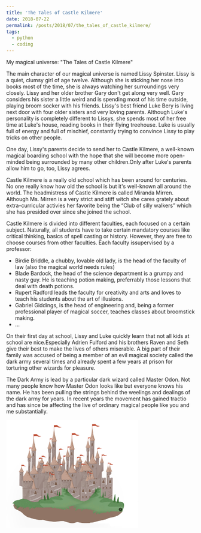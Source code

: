 ```yaml
---
title: 'The Tales of Castle Kilmere'
date: 2018-07-22
permalink: /posts/2018/07/the_tales_of_castle_kilmere/
tags:
  - python
  - coding
---
```

My magical universe: "The Tales of Castle Kilmere"

The main character of our magical universe is named Lissy Spinster. Lissy is a quiet, clumsy girl of age twelve. Although she is sticking her nose into books most of the time, she is always watching her surroundings very closely. Lissy and her older brother Gary don't get along very well. Gary considers his sister a little weird and is spending most of his time outside, playing broom socker with his friends. Lissy's best friend Luke Bery is living next door with four older sisters and very loving parents. Although Luke's personality is completely different to Lissys, she spends most of her free time at Luke's house, reading books in their flying treehouse. Luke is usually full of energy and full of mischief, constantly trying to convince Lissy to play tricks on other people.

One day, Lissy's parents decide to send her to Castle Kilmere, a well-known magical boarding school with the hope that she will become more open-minded being surrounded by many other children.Only after Luke's parents allow him to go, too, Lissy agrees. 

Castle Kilmere is a really old school which has been around for centuries. No one really know how old the school is but it's well-known all around the world. The headmistress of Castle Kilmere is called Miranda Mirren. Although Ms. Mirren is a very strict and stiff witch she cares grately about extra-curricular activies her favorite being the “Club of silly walkers” which she has presided over since she joined the school.

Castle Kilmere is divided into different faculties, each focused on a certain subject. Naturally, all students have to take certain mandatory courses like critical thinking, basics of spell casting or history. However, they are free to choose courses from other faculties. Each faculty issupervised by a professor:

- Birdie Briddle, a chubby, lovable old lady, is the head of the faculty of law (also the magical world needs rules)
- Blade Bardock, the head of the science department is a grumpy and nasty guy. He is teaching potion making, preferrably those lessons that deal with death potions.
- Rupert Radford leads the faculty for creativity and arts and loves to teach his students about the art of illusions.
- Gabriel Giddings, is the head of engineering and, being a former professional player of magical soccer, teaches classes about broomstick making.
- ...

On their first day at school, Lissy and Luke quickly learn that not all kids at school are nice.Especially Adrien Fulford and his brothers Raven and Seth give their best to make the lives of others miserable. A big part of their family was accused of being a member of an evil magical society called the dark army several times and already spent a few years at prison for torturing other wizards for pleasure.

The Dark Army is lead by a particular dark wizard called Master Odon. Not many people know how Master Odon looks like but everyone knows his name. He has been pulling the strings behind the weelings and dealings of the dark army for years. In recent years the movement has gained tractio and has since be affecting the live of ordinary magical people like you and me substantially.

<img src="castle_kilmere.png" width="70%">

<!-- ## Andere Information -->
<!-- School headmaster: Redmond Dalodore -->
<!-- Subjects: charms, potions, broomstick flying, magical theory, foreign magical systems, history of magic, herbology, art -->
<!-- Ghosts: The mocking knight, the old lady, the gray groom -->
<!-- Tollpatschiger Schueler: Quintus Dukes -->
<!-- Ordinary Wizarding Levels (OWL's): Elementary levels of magic (ELM's) -->
 
 <!--        self._elms = { -->
 <!--                  'Broomstick Flying': False, -->
 <!--                  'Art': False, -->
 <!--                  'Magical Theory': False, -->
 <!--                  'Foreign Magical Systems': False, -->
 <!--                  'Charms': False, -->
 <!--                  'Defence Against Dark Magic': False, -->
 <!--                  'Divination': False, -->
 <!--                  'Herbology': False, -->
 <!--                  'History of Magic': False, -->
 <!--                  'Potions': False, -->
 <!--                  'Transfiguration': False} -->
